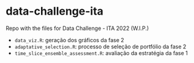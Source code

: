 # data-challenge-ita
Repo with the files for Data Challenge - ITA 2022 (W.I.P.)

- `data_viz.R`: geração dos gráficos da fase 2
- `adaptative_selection.R`: processo de seleção de portfólio da fase 2
- `time_slice_ensemble_assessment.R`: avaliação da estratégia da fase 1
